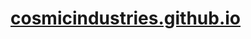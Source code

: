# <a href="[cosmicindustries.github.io](https://cosmicindustries.github.io/index.html)">cosmicindustries.github.io <a/>

